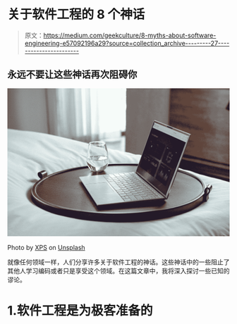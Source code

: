# 关于软件工程的 8 个神话

> 原文：<https://medium.com/geekculture/8-myths-about-software-engineering-e57092196a29?source=collection_archive---------27----------------------->

## 永远不要让这些神话再次阻碍你

![](img/31d8d702eb9cc09a837d54f1e14b5493.png)

Photo by [XPS](https://unsplash.com/@xps?utm_source=medium&utm_medium=referral) on [Unsplash](https://unsplash.com?utm_source=medium&utm_medium=referral)

就像任何领域一样，人们分享许多关于软件工程的神话。这些神话中的一些阻止了其他人学习编码或者只是享受这个领域。在这篇文章中，我将深入探讨一些已知的谬论。

# 1.软件工程是为极客准备的